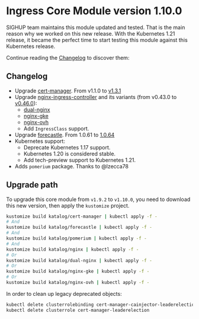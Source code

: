 # Ingress Core Module version 1.10.0

SIGHUP team maintains this module updated and tested. That is the main reason why we worked on this new release.
With the Kubernetes 1.21 release, it became the perfect time to start testing this module against this Kubernetes
release.

Continue reading the [Changelog](#changelog) to discover them:

## Changelog

- Upgrade [cert-manager](../../katalog/cert-manager). From v1.1.0 to
[v1.3.1](https://github.com/jetstack/cert-manager/releases/tag/v1.3.1)
- Upgrade [nginx-ingress-controller](../../katalog/nginx) and its variants
(from v0.43.0 to [v0.46.0](https://github.com/kubernetes/ingress-nginx/releases/tag/controller-v0.46.0)):
  - [dual-nginx](../../katalog/dual-nginx)
  - [nginx-gke](../../katalog/nginx-gke)
  - [nginx-ovh](../../katalog/nginx-ovh)
  - Add `IngressClass` support.
- Upgrade [forecastle](../../katalog/forecastle). From 1.0.61 to
[1.0.64](https://github.com/stakater/Forecastle/releases/tag/v1.0.64)
- Kubernetes support:
  - Deprecate Kubernetes 1.17 support.
  - Kubernetes 1.20 is considered stable.
  - Add tech-preview support to Kubernetes 1.21.
- Adds `pomerium` package. Thanks to @lzecca78

## Upgrade path

To upgrade this core module from `v1.9.2` to `v1.10.0`, you need to download this new version, then apply the
`kustomize` project.

```bash
kustomize build katalog/cert-manager | kubectl apply -f -
# And
kustomize build katalog/forecastle | kubectl apply -f -
# And
kustomize build katalog/pomerium | kubectl apply -f -
# And
kustomize build katalog/nginx | kubectl apply -f -
# Or
kustomize build katalog/dual-nginx | kubectl apply -f -
# Or
kustomize build katalog/nginx-gke | kubectl apply -f -
# Or
kustomize build katalog/nginx-ovh | kubectl apply -f -
```

In order to clean up legacy deprecated objects:

```bash
kubectl delete clusterrolebinding cert-manager-cainjector-leaderelection cert-manager-leaderelection
kubectl delete clusterrole cert-manager-leaderelection
```
